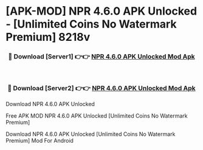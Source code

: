 # [APK-MOD] NPR 4.6.0 APK Unlocked - [Unlimited Coins No Watermark Premium] 8218v



<div align="center">
<h3>🔴 Download [Server1] 👉👉 <a href="https://momento.my/?title=NPR_4.6.0_APK_Unlocked">NPR 4.6.0 APK Unlocked Mod Apk</a></h3><br>

<h3>🔴 Download [Server2] 👉👉 <a href="https://momento.my/?title=NPR_4.6.0_APK_Unlocked">NPR 4.6.0 APK Unlocked Mod Apk</a></h3>
</div>



Download NPR 4.6.0 APK Unlocked 

Free APK MOD NPR 4.6.0 APK Unlocked [Unlimited Coins No Watermark Premium]

Download NPR 4.6.0 APK Unlocked [Unlimited Coins No Watermark Premium] Mod For Android
